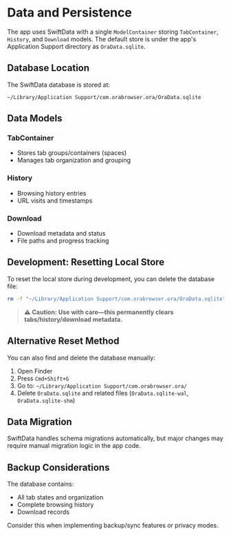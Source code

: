 # Data and Persistence

The app uses SwiftData with a single `ModelContainer` storing `TabContainer`, `History`, and `Download` models. The default store is under the app's Application Support directory as `OraData.sqlite`.

## Database Location

The SwiftData database is stored at:
```
~/Library/Application Support/com.orabrowser.ora/OraData.sqlite
```

## Data Models

### TabContainer
- Stores tab groups/containers (spaces)
- Manages tab organization and grouping

### History
- Browsing history entries
- URL visits and timestamps

### Download
- Download metadata and status
- File paths and progress tracking

## Development: Resetting Local Store

To reset the local store during development, you can delete the database file:

```bash
rm -f "~/Library/Application Support/com.orabrowser.ora/OraData.sqlite"*
```

> **⚠️ Caution: Use with care—this permanently clears tabs/history/download metadata.**

## Alternative Reset Method

You can also find and delete the database manually:

1. Open Finder
2. Press `Cmd+Shift+G`
3. Go to: `~/Library/Application Support/com.orabrowser.ora/`
4. Delete `OraData.sqlite` and related files (`OraData.sqlite-wal`, `OraData.sqlite-shm`)

## Data Migration

SwiftData handles schema migrations automatically, but major changes may require manual migration logic in the app code.

## Backup Considerations

The database contains:
- All tab states and organization
- Complete browsing history
- Download records

Consider this when implementing backup/sync features or privacy modes.